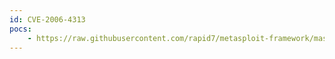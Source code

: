 ```yaml
---
id: CVE-2006-4313
pocs:
    - https://raw.githubusercontent.com/rapid7/metasploit-framework/master/modules/auxiliary/admin/networking/cisco_vpn_3000_ftp_bypass.rb
---
```

